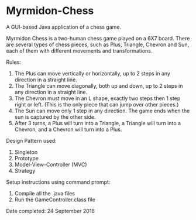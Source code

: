# Myrmidon-Chess
A GUI-based Java application of a chess game.


Myrmidon Chess is a two-human chess game played on a 6X7 board.
There are several types of chess pieces, such as Plus, Triangle, Chevron and Sun, each of them with different movements and transformations.

Rules:
1. The Plus can move vertically or horizontally, up to 2 steps in any direction in a straight line.
2. The Triangle can move diagonally, both up and down, up to 2 steps in any direction in a straight line.
3. The Chevron must move in an L shape, exactly two steps then 1 step right or left. (This is the only piece that can jump over other pieces.)
4. The Sun can move only 1 step in any direction. The game ends when the sun is captured by the other side.
5. After 3 turns, a Plus will turn into a Triangle, a Triangle will turn into a Chevron, and a Chevron will turn into a Plus.


Design Pattern used:
1. Singleton
2. Prototype
3. Model-View-Controller (MVC)
4. Strategy


Setup instructions using command prompt:
1. Compile all the .java files
2. Run the GameController.class file


Date completed: 24 September 2018

